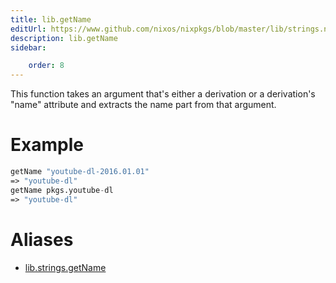 ```yaml
---
title: lib.getName
editUrl: https://www.github.com/nixos/nixpkgs/blob/master/lib/strings.nix#L1004C13
description: lib.getName
sidebar:

    order: 8
---
```


This function takes an argument that's either a derivation or a
derivation's "name" attribute and extracts the name part from that
argument.

# Example

```nix
getName "youtube-dl-2016.01.01"
=> "youtube-dl"
getName pkgs.youtube-dl
=> "youtube-dl"
```


# Aliases

- [lib.strings.getName](reference/lib/strings/lib-strings-getName)


